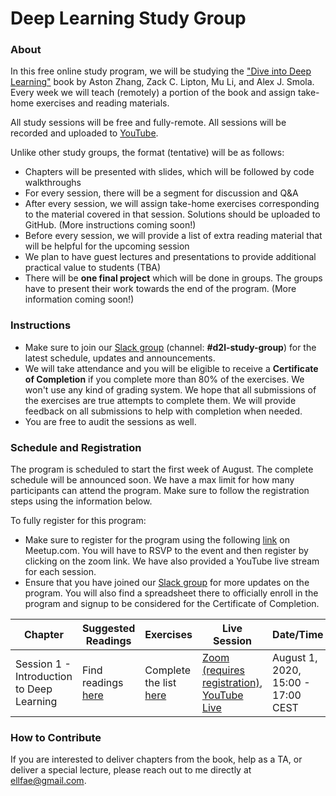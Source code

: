 # Deep Learning Study Group

### About
In this free online study program, we will be studying the ["Dive into Deep Learning"](https://d2l.ai/index.html) book by Aston Zhang, Zack C. Lipton, Mu Li, and Alex J. Smola. Every week we will teach (remotely) a portion of the book and assign take-home exercises and reading materials. 

All study sessions will be free and fully-remote. All sessions will be recorded and uploaded to [YouTube](https://www.youtube.com/channel/UCyna_OxOWL7IEuOwb7WhmxQ?view_as=subscriber). 

Unlike other study groups, the format (tentative) will be as follows:
- Chapters will be presented with slides, which will be followed by code walkthroughs 
- For every session, there will be a segment for discussion and Q&A
- After every session, we will assign take-home exercises corresponding to the material covered in that session. Solutions should be uploaded to GitHub. (More instructions coming soon!)
- Before every session, we will provide a list of extra reading material that will be helpful for the upcoming session
- We plan to have guest lectures and presentations to provide additional practical value to students (TBA)
- There will be **one final project** which will be done in groups. The groups have to present their work towards the end of the program. (More information coming soon!)

### Instructions
- Make sure to join our [Slack group](https://join.slack.com/t/dairai/shared_invite/zt-dv2dwzj7-F9HT047jIGkunNKv88lQ~g) (channel: **#d2l-study-group**) for the latest schedule, updates and announcements. 
- We will take attendance and you will be eligible to receive a **Certificate of Completion** if you complete more than 80% of the exercises. We won't use any kind of grading system. We hope that all submissions of the exercises are true attempts to complete them. We will provide feedback on all submissions to help with completion when needed. 
- You are free to audit the sessions as well.

### Schedule and Registration
The program is scheduled to start the first week of August. The complete schedule will be announced soon. We have a max limit for how many participants can attend the program. Make sure to follow the registration steps using the information below.

To fully register for this program:
- Make sure to register for the program using the following [link](https://www.meetup.com/dair-ai/events/271394829/) on Meetup.com. You will have to RSVP to the event and then register by clicking on the zoom link. We have also provided a YouTube live stream for each session.
- Ensure that you have joined our [Slack group](https://join.slack.com/t/dairai/shared_invite/zt-dv2dwzj7-F9HT047jIGkunNKv88lQ~g) for more updates on the program. You will also find a spreadsheet there to officially enroll in the program and signup to be considered for the Certificate of Completion.

| Chapter | Suggested Readings | Exercises | Live Session | Date/Time | Slides | Recording |
|------|-------|-------|------|-----|------|----|
| Session 1 - Introduction to Deep Learning| Find readings [here](https://github.com/dair-ai/d2l-study-group/blob/master/readings/section-01.md) | Complete the list [here](https://github.com/dair-ai/d2l-study-group/blob/master/exercises/section-01.md) | [Zoom (requires registration)](https://us02web.zoom.us/meeting/register/tZwtduyuqjsiHNdD0NxIB2A-rSRhaoEjL9Nn), [YouTube Live](https://www.youtube.com/watch?v=xS3_b0BsSes&feature=youtu.be) | August 1, 2020, 15:00 - 17:00 CEST | [PDF](https://github.com/dair-ai/d2l-study-group/blob/master/slides/Session%201%20-%20Introduction%20to%20Deep%20Learning%20-%20Dive%20into%20Deep%20Learning%20Study%20Group.pdf) | [YouTube](https://www.youtube.com/watch?v=xS3_b0BsSes) |


### How to Contribute
If you are interested to deliver chapters from the book, help as a TA, or deliver a special lecture, please reach out to me directly at ellfae@gmail.com.
